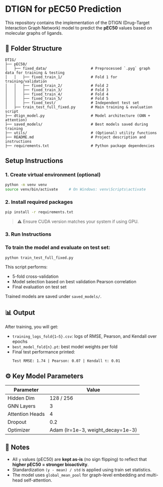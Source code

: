 
# DTIGN for pEC50 Prediction

This repository contains the implementation of the DTIGN (Drug–Target Interaction Graph Network) model to predict the **pEC50** values based on molecular graphs of ligands.

## 📁 Folder Structure

```
DTIG/
├── pEC50/
│   ├── fixed_data/                    # Preprocessed `.pyg` graph data for training & testing
│   │   ├── fixed_train_1/             # Fold 1 for training/validation
│   │   ├── fixed_train_2/             # Fold 2
│   │   ├── fixed_train_3/             # Fold 3
│   │   ├── fixed_train_4/             # Fold 4
│   │   ├── fixed_train_5/             # Fold 5
│   │   ├── fixed_test/                # Independent test set
│   ├── train_test_full_fixed.py       # Main training & evaluation script
├── dtign_model.py                     # Model architecture (GNN + attention)
├── saved_models/                      # Best models saved during training
├── utils/                             # (Optional) utility functions
├── README.md                          # Project description and instructions
├── requirements.txt                   # Python package dependencies
```

## Setup Instructions

### 1. Create virtual environment (optional)
```bash
python -m venv venv
source venv/bin/activate     # On Windows: venv\Scripts\activate
```

### 2. Install required packages
```bash
pip install -r requirements.txt
```

> ⚠️ Ensure CUDA version matches your system if using GPU.

### 3. Run Instructions

### To train the model and evaluate on test set:
```bash
python train_test_full_fixed.py
```

This script performs:
- 5-fold cross-validation
- Model selection based on best validation Pearson correlation
- Final evaluation on test set

Trained models are saved under `saved_models/`.

## 📊 Output

After training, you will get:
- `training_logs_fold{1–5}.csv`: logs of RMSE, Pearson, and Kendall over epochs
- `best_model_fold{n}.pt`: best model weights per fold
- Final test performance printed:
  ```
  Test RMSE: 1.74 | Pearson: 0.07 | Kendall τ: 0.01
  ```

## ⚙️ Key Model Parameters

| Parameter       | Value         |
|----------------|---------------|
| Hidden Dim      | 128 / 256      |
| GNN Layers      | 3             |
| Attention Heads | 4             |
| Dropout         | 0.2           |
| Optimizer       | Adam (lr=1e-3, weight_decay=1e-3) |

## 📌 Notes

- All `y` values (pEC50) are **kept as-is** (no sign flipping) to reflect that **higher pEC50 = stronger bioactivity**.
- Standardization `(y - mean) / std` is applied using train set statistics.
- The model uses `global_mean_pool` for graph-level embedding and multi-head self-attention.

